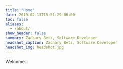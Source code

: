 ```yaml
---
title: "Home"
date: 2019-02-13T15:51:29-06:00
toc: false
aliases:
  - /about/
show_header: false
summary: Zachary Betz, Software Developer
headshot_caption: Zachary Betz, Software Developer
headshot_img: headshot.jpg
---
```


Welcome...
